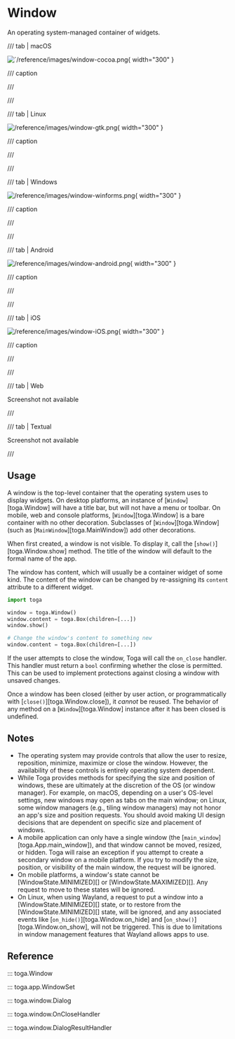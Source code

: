 # Window

An operating system-managed container of widgets.

/// tab | macOS

![`/reference/images/window-cocoa.png](/reference/images/window-cocoa.png){ width="300" }

/// caption

///

<!-- TODO: Update alt text -->

///

/// tab | Linux

![/reference/images/window-gtk.png](/reference/images/window-gtk.png){ width="300" }

/// caption

///

<!-- TODO: Update alt text -->

///

/// tab | Windows

![/reference/images/window-winforms.png](/reference/images/window-winforms.png){ width="300" }

/// caption

///

<!-- TODO: Update alt text -->

///

/// tab | Android

![/reference/images/window-android.png](/reference/images/window-android.png){ width="300" }

/// caption

///

<!-- TODO: Update alt text -->

///

/// tab | iOS

![/reference/images/window-iOS.png](/reference/images/window-iOS.png){ width="300" }

/// caption

///

<!-- TODO: Update alt text -->

///

/// tab | Web

Screenshot not available

///

/// tab | Textual

Screenshot not available

///

## Usage

A window is the top-level container that the operating system uses to
display widgets. On desktop platforms, an instance of
[`Window`][toga.Window] will have a title bar,
but will not have a menu or toolbar. On mobile, web and console
platforms, [`Window`][toga.Window] is a bare
container with no other decoration. Subclasses of
[`Window`][toga.Window] (such as
[`MainWindow`][toga.MainWindow]) add other
decorations.

When first created, a window is not visible. To display it, call the
[`show()`][toga.Window.show] method. The title of
the window will default to the formal name of the app.

The window has content, which will usually be a container widget of some
kind. The content of the window can be changed by re-assigning its
`content` attribute to a different widget.

```python
import toga

window = toga.Window()
window.content = toga.Box(children=[...])
window.show()

# Change the window's content to something new
window.content = toga.Box(children=[...])
```

If the user attempts to close the window, Toga will call the `on_close`
handler. This handler must return a `bool` confirming whether the close
is permitted. This can be used to implement protections against closing
a window with unsaved changes.

Once a window has been closed (either by user action, or
programmatically with [`close()`][toga.Window.close]), it *cannot* be reused.
The behavior of any method on a
[`Window`][toga.Window] instance after it has
been closed is undefined.

## Notes

- The operating system may provide controls that allow the user to
  resize, reposition, minimize, maximize or close the window. However,
  the availability of these controls is entirely operating system
  dependent.
- While Toga provides methods for specifying the size and position of
  windows, these are ultimately at the discretion of the OS (or window
  manager). For example, on macOS, depending on a user's OS-level
  settings, new windows may open as tabs on the main window; on Linux,
  some window managers (e.g., tiling window managers) may not honor an
  app's size and position requests. You should avoid making UI design
  decisions that are dependent on specific size and placement of
  windows.
- A mobile application can only have a single window (the
  [`main_window`][toga.App.main_window]), and that
  window cannot be moved, resized, or hidden. Toga will raise an
  exception if you attempt to create a secondary window on a mobile
  platform. If you try to modify the size, position, or visibility of
  the main window, the request will be ignored.
- On mobile platforms, a window's state cannot be
  [WindowState.MINIMIZED][] or
  [WindowState.MAXIMIZED][]. Any request to
  move to these states will be ignored.
- On Linux, when using Wayland, a request to put a window into a
  [WindowState.MINIMIZED][] state, or to
  restore from the [WindowState.MINIMIZED][]
  state, will be ignored, and any associated events like
  [`on_hide()`][toga.Window.on_hide] and
  [`on_show()`][toga.Window.on_show], will not be
  triggered. This is due to limitations in window management features
  that Wayland allows apps to use.

## Reference

::: toga.Window

::: toga.app.WindowSet

::: toga.window.Dialog

::: toga.window.OnCloseHandler

::: toga.window.DialogResultHandler
